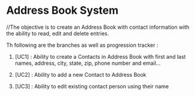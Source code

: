 # Address Book System

//The objective is to create an Address Book with contact information with the ability to read, edit and delete entries.

Th following are the branches as well as progression tracker :

1. [UC1] : Ability to create a Contacts in Address Book with first and last names, address, city, state, zip, phone number and email...

2. [UC2] : Ability to add a new Contact to Address Book

3. [UC3] : Ability to edit existing contact person using their name